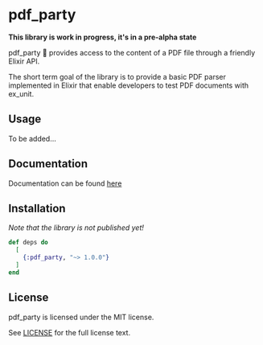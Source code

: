 # pdf_party

**This library is work in progress, it's in a pre-alpha state**

pdf_party :confetti_ball: provides access to the content of a PDF file through a friendly Elixir API.

The short term goal of the library is to provide a basic PDF parser implemented in Elixir that enable developers to test PDF documents with ex_unit.

## Usage

To be added...

## Documentation

Documentation can be found [here](https://hexdocs.pm/pdf_party)

## Installation

*Note that the library is not published yet!*

```elixir
def deps do
  [
    {:pdf_party, "~> 1.0.0"}
  ]
end
```

## License

pdf_party is licensed under the MIT license.

See [LICENSE](./LICENSE) for the full license text.
